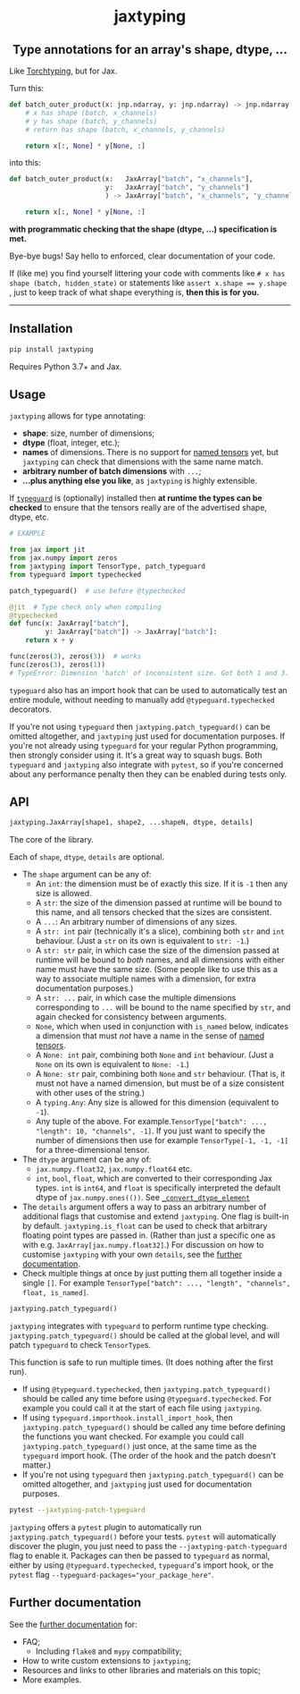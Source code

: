 <h1 align='center'>jaxtyping</h1>
<h2 align='center'>Type annotations for an array's shape, dtype, ...</h2>

Like [Torchtyping](https://github.com/patrick-kidger/torchtyping), but for Jax.

Turn this:
```python
def batch_outer_product(x: jnp.ndarray, y: jnp.ndarray) -> jnp.ndarray:
    # x has shape (batch, x_channels)
    # y has shape (batch, y_channels)
    # return has shape (batch, x_channels, y_channels)

    return x[:, None] * y[None, :]
```
into this:
```python
def batch_outer_product(x:   JaxArray["batch", "x_channels"],
                        y:   JaxArray["batch", "y_channels"]
                        ) -> JaxArray["batch", "x_channels", "y_channels"]:

    return x[:, None] * y[None, :]
```
**with programmatic checking that the shape (dtype, ...) specification is met.**

Bye-bye bugs! Say hello to enforced, clear documentation of your code.

If (like me) you find yourself littering your code with comments like `# x has shape (batch, hidden_state)` or statements like `assert x.shape == y.shape` , just to keep track of what shape everything is, **then this is for you.**

---

## Installation

```bash
pip install jaxtyping
```

Requires Python 3.7+ and Jax.

## Usage

`jaxtyping` allows for type annotating:

- **shape**: size, number of dimensions;
- **dtype** (float, integer, etc.);
- **names** of dimensions. There is no support for [named
  tensors](https://jax.readthedocs.io/en/latest/_autosummary/jax.experimental.maps.xmap.html)
  yet, but `jaxtyping` can check that dimensions with the same name match.
- **arbitrary number of batch dimensions** with `...`;
- **...plus anything else you like**, as `jaxtyping` is highly extensible.

If [`typeguard`](https://github.com/agronholm/typeguard) is (optionally) installed then **at runtime the types can be checked** to ensure that the tensors really are of the advertised shape, dtype, etc. 

```python
# EXAMPLE

from jax import jit
from jax.numpy import zeros
from jaxtyping import TensorType, patch_typeguard
from typeguard import typechecked

patch_typeguard()  # use before @typechecked

@jit  # Type check only when compiling
@typechecked
def func(x: JaxArray["batch"],
         y: JaxArray["batch"]) -> JaxArray["batch"]:
    return x + y

func(zeros(3), zeros(3))  # works
func(zeros(3), zeros(1))
# TypeError: Dimension 'batch' of inconsistent size. Got both 1 and 3.
```

`typeguard` also has an import hook that can be used to automatically test an entire module, without needing to manually add `@typeguard.typechecked` decorators.

If you're not using `typeguard` then `jaxtyping.patch_typeguard()` can be omitted altogether, and `jaxtyping` just used for documentation purposes. If you're not already using `typeguard` for your regular Python programming, then strongly consider using it. It's a great way to squash bugs. Both `typeguard` and `jaxtyping` also integrate with `pytest`, so if you're concerned about any performance penalty then they can be enabled during tests only.

## API

```python
jaxtyping.JaxArray[shape1, shape2, ...shapeN, dtype, details]
```

The core of the library.

Each of `shape`, `dtype`, `details` are optional.

- The `shape` argument can be any of:
  - An `int`: the dimension must be of exactly this size. If it is `-1` then any size is allowed.
  - A `str`: the size of the dimension passed at runtime will be bound to this name, and all tensors checked that the sizes are consistent.
  - A `...`: An arbitrary number of dimensions of any sizes.
  - A `str: int` pair (technically it's a slice), combining both `str` and `int` behaviour. (Just a `str` on its own is equivalent to `str: -1`.)
  - A `str: str` pair, in which case the size of the dimension passed at runtime will be bound to _both_ names, and all dimensions with either name must have the same size. (Some people like to use this as a way to associate multiple names with a dimension, for extra documentation purposes.)
  - A `str: ...` pair, in which case the multiple dimensions corresponding to `...` will be bound to the name specified by `str`, and again checked for consistency between arguments.
  - `None`, which when used in conjunction with `is_named` below, indicates a dimension that must _not_ have a name in the sense of [named tensors](https://pytorch.org/docs/stable/named_tensor.html).
  - A `None: int` pair, combining both `None` and `int` behaviour. (Just a `None` on its own is equivalent to `None: -1`.)
  - A `None: str` pair, combining both `None` and `str` behaviour. (That is, it must not have a named dimension, but must be of a size consistent with other uses of the string.)
  - A `typing.Any`: Any size is allowed for this dimension (equivalent to `-1`).
  - Any tuple of the above. For example.`TensorType["batch": ..., "length": 10, "channels", -1]`. If you just want to specify the number of dimensions then use for example `TensorType[-1, -1, -1]` for a three-dimensional tensor.
- The `dtype` argument can be any of:
  - `jax.numpy.float32`, `jax.numpy.float64` etc.
  - `int`, `bool`, `float`, which are converted to their corresponding Jax types. `int` is `int64`, and `float` is specifically interpreted the default dtype of `jax.numpy.ones(())`. See [`_convert_dtype_element`](https://github.com/redwoodresearch/jaxtyping/blob/master/torchtyping/tensor_type.py#L70-L78)
- The `details` argument offers a way to pass an arbitrary number of additional flags that customise and extend `jaxtyping`. One flag is built-in by default. `jaxtyping.is_float` can be used to check that arbitrary floating point types are passed in. (Rather than just a specific one as with e.g. `JaxArray[jax.numpy.float32]`.) For discussion on how to customise `jaxtyping` with your own `details`, see the [further documentation](https://github.com/redwoodresearch/jaxtyping/blob/master/FURTHER-DOCUMENTATION.md#custom-extensions).
- Check multiple things at once by just putting them all together inside a single `[]`. For example `TensorType["batch": ..., "length", "channels", float, is_named]`.

```python
jaxtyping.patch_typeguard()
```

`jaxtyping` integrates with `typeguard` to perform runtime type checking. `jaxtyping.patch_typeguard()` should be called at the global level, and will patch `typeguard` to check `TensorType`s.

This function is safe to run multiple times. (It does nothing after the first run). 

- If using `@typeguard.typechecked`, then `jaxtyping.patch_typeguard()` should be called any time before using `@typeguard.typechecked`. For example you could call it at the start of each file using `jaxtyping`.
- If using `typeguard.importhook.install_import_hook`, then `jaxtyping.patch_typeguard()` should be called any time before defining the functions you want checked. For example you could call `jaxtyping.patch_typeguard()` just once, at the same time as the `typeguard` import hook. (The order of the hook and the patch doesn't matter.)
- If you're not using `typeguard` then `jaxtyping.patch_typeguard()` can be omitted altogether, and `jaxtyping` just used for documentation purposes.

```bash
pytest --jaxtyping-patch-typeguard
```

`jaxtyping` offers a `pytest` plugin to automatically run `jaxtyping.patch_typeguard()` before your tests. `pytest` will automatically discover the plugin, you just need to pass the `--jaxtyping-patch-typeguard` flag to enable it. Packages can then be passed to `typeguard` as normal, either by using `@typeguard.typechecked`, `typeguard`'s import hook, or the `pytest` flag `--typeguard-packages="your_package_here"`.

## Further documentation

See the [further documentation](https://github.com/redwoodresearch/jaxtyping/blob/master/FURTHER-DOCUMENTATION.md) for:

- FAQ;
  - Including `flake8` and `mypy` compatibility;
- How to write custom extensions to `jaxtyping`;
- Resources and links to other libraries and materials on this topic;
- More examples.
